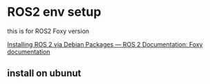# ROS2 env setup
this is for ROS2 Foxy version  

[Installing ROS 2 via Debian Packages — ROS 2 Documentation: Foxy documentation](https://docs.ros.org/en/foxy/Installation/Ubuntu-Install-Debians.html)

## install on ubunut